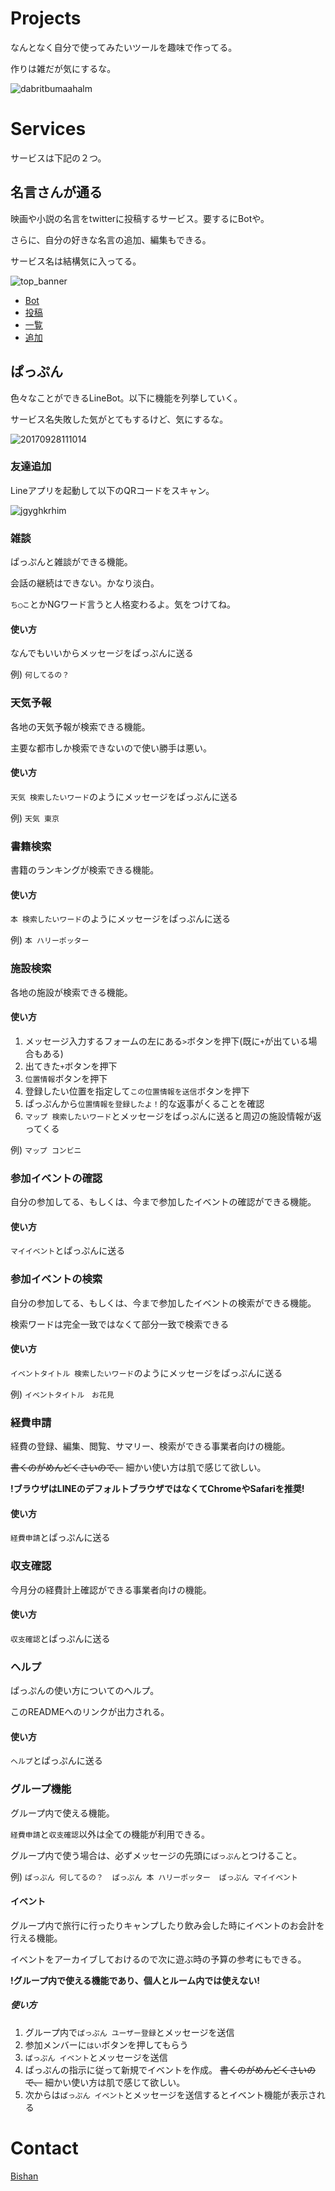 # Projects
なんとなく自分で使ってみたいツールを趣味で作ってる。

作りは雑だが気にするな。

![dabritbumaahalm](https://user-images.githubusercontent.com/34331230/45134105-bc4a4580-b1d3-11e8-8c81-9f535de68397.jpg)


# Services

サービスは下記の２つ。

## 名言さんが通る
映画や小説の名言をtwitterに投稿するサービス。要するにBotや。

さらに、自分の好きな名言の追加、編集もできる。

サービス名は結構気に入ってる。

![top_banner](https://user-images.githubusercontent.com/34331230/45134466-a473c100-b1d5-11e8-971b-19df6622fab8.jpg)

- [Bot](https://twitter.com/meigensanBot)
- [投稿](https://pappen.herokuapp.com/)
- [一覧](https://pappen.herokuapp.com/maxims/new)
- [追加](https://pappen.herokuapp.com/maxims)

## ぱっぷん
色々なことができるLineBot。以下に機能を列挙していく。

サービス名失敗した気がとてもするけど、気にするな。

![20170928111014](https://user-images.githubusercontent.com/34331230/45134407-5fe82580-b1d5-11e8-9833-3f7b212e13ce.jpg)

### 友達追加
Lineアプリを起動して以下のQRコードをスキャン。

![jgyghkrhim](https://user-images.githubusercontent.com/34331230/45133814-3679ca80-b1d2-11e8-8766-d8d4b77ddf6d.png)

### 雑談
ぱっぷんと雑談ができる機能。

会話の継続はできない。かなり淡白。

`ち◯こ`とかNGワード言うと人格変わるよ。気をつけてね。

#### 使い方
なんでもいいからメッセージをぱっぷんに送る

例) `何してるの？`

### 天気予報
各地の天気予報が検索できる機能。

主要な都市しか検索できないので使い勝手は悪い。

#### 使い方
`天気 検索したいワード`のようにメッセージをぱっぷんに送る

例) `天気 東京`

### 書籍検索
書籍のランキングが検索できる機能。

#### 使い方
`本 検索したいワード`のようにメッセージをぱっぷんに送る

例) `本 ハリーポッター`

### 施設検索
各地の施設が検索できる機能。

#### 使い方
1. メッセージ入力するフォームの左にある`>`ボタンを押下(既に`+`が出ている場合もある)
2. 出てきた`+`ボタンを押下
3. `位置情報`ボタンを押下
4. 登録したい位置を指定して`この位置情報を送信`ボタンを押下
5. ぱっぷんから`位置情報を登録したよ！`的な返事がくることを確認
6. `マップ 検索したいワード`とメッセージをぱっぷんに送ると周辺の施設情報が返ってくる

例) `マップ コンビニ`

### 参加イベントの確認
自分の参加してる、もしくは、今まで参加したイベントの確認ができる機能。

#### 使い方
`マイイベント`とぱっぷんに送る

### 参加イベントの検索
自分の参加してる、もしくは、今まで参加したイベントの検索ができる機能。

検索ワードは完全一致ではなくて部分一致で検索できる

#### 使い方
`イベントタイトル 検索したいワード`のようにメッセージをぱっぷんに送る

例) `イベントタイトル　お花見`

### 経費申請
経費の登録、編集、閲覧、サマリー、検索ができる事業者向けの機能。

~~書くのがめんどくさいので、~~ 細かい使い方は肌で感じて欲しい。

**!ブラウザはLINEのデフォルトブラウザではなくてChromeやSafariを推奨!**

#### 使い方
`経費申請`とぱっぷんに送る

### 収支確認
今月分の経費計上確認ができる事業者向けの機能。

#### 使い方
`収支確認`とぱっぷんに送る

### ヘルプ
ぱっぷんの使い方についてのヘルプ。

このREADMEへのリンクが出力される。

#### 使い方
`ヘルプ`とぱっぷんに送る

### グループ機能
グループ内で使える機能。

`経費申請`と`収支確認`以外は全ての機能が利用できる。

グループ内で使う場合は、必ずメッセージの先頭に`ぱっぷん`とつけること。

例) `ぱっぷん 何してるの？`　`ぱっぷん 本 ハリーポッター`　`ぱっぷん マイイベント`

#### イベント
グループ内で旅行に行ったりキャンプしたり飲み会した時にイベントのお会計を行える機能。

イベントをアーカイブしておけるので次に遊ぶ時の予算の参考にもできる。

**!グループ内で使える機能であり、個人とルーム内では使えない!**

##### 使い方
1. グループ内で`ぱっぷん ユーザー登録`とメッセージを送信
2. 参加メンバーに`はい`ボタンを押してもらう
3. `ぱっぷん イベント`とメッセージを送信
4. ぱっぷんの指示に従って新規でイベントを作成。 ~~書くのがめんどくさいので、~~ 細かい使い方は肌で感じて欲しい。
5. 次からは`ぱっぷん イベント`とメッセージを送信するとイベント機能が表示される

# Contact
[Bishan](mailto:belion.freee@gmail.com?subject=問い合わせ&body=以下に要件を記載します。)
